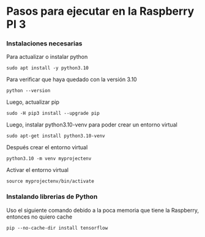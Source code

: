 # Pasos para ejecutar en la Raspberry PI 3

### Instalaciones necesarias
Para actualizar o instalar python

```
sudo apt install -y python3.10
```

Para verificar que haya quedado con la versión 3.10
```
python --version
```
Luego, actualizar pip
```
sudo -H pip3 install --upgrade pip
```

Luego, instalar python3.10-venv para poder crear un entorno virtual
```
sudo apt-get install python3.10-venv
```

Después crear el entorno virtual
```
python3.10 -m venv myprojectenv
```

Activar el entorno virtual
```
source myprojectenv/bin/activate
```

### Instalando librerias de Python
Uso el siguiente comando debido a la poca memoria que tiene la Raspberry, entonces no quiero cache
```
pip --no-cache-dir install tensorflow
```

